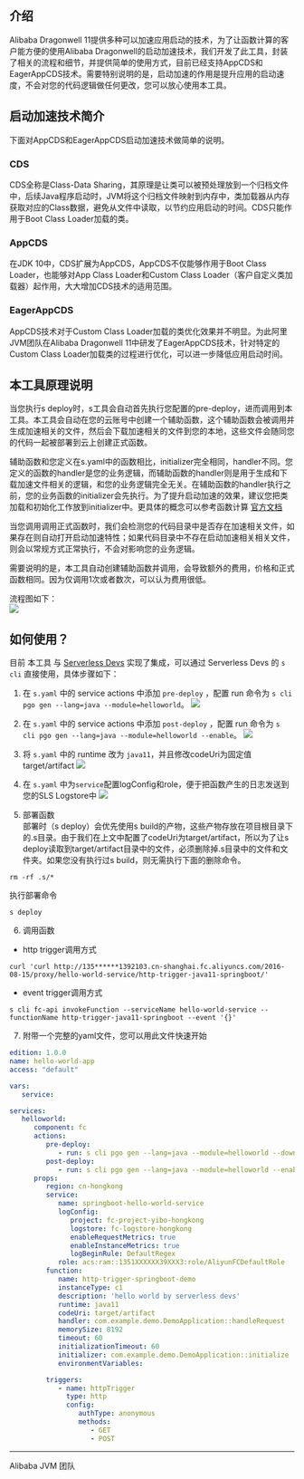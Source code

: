 ## 介绍
Alibaba Dragonwell 11提供多种可以加速应用启动的技术，为了让函数计算的客户能方便的使用Alibaba Dragonwell的启动加速技术，我们开发了此工具，封装了相关的流程和细节，并提供简单的使用方式，目前已经支持AppCDS和EagerAppCDS技术。需要特别说明的是，启动加速的作用是提升应用的启动速度，不会对您的代码逻辑做任何更改，您可以放心使用本工具。

## 启动加速技术简介
下面对AppCDS和EagerAppCDS启动加速技术做简单的说明。

### CDS
CDS全称是Class-Data Sharing，其原理是让类可以被预处理放到一个归档文件中，后续Java程序启动时，JVM将这个归档文件映射到内存中，类加载器从内存获取对应的Class数据，避免从文件中读取，以节约应用启动的时间。CDS只能作用于Boot Class Loader加载的类。

### AppCDS
在JDK 10中，CDS扩展为AppCDS，AppCDS不仅能够作用于Boot Class Loader，也能够对App Class Loader和Custom Class Loader（客户自定义类加载器）起作用，大大增加CDS技术的适用范围。

### EagerAppCDS
AppCDS技术对于Custom Class Loader加载的类优化效果并不明显。为此阿里JVM团队在Alibaba Dragonwell 11中研发了EagerAppCDS技术，针对特定的Custom Class Loader加载类的过程进行优化，可以进一步降低应用启动时间。

## 本工具原理说明
当您执行s deploy时，s工具会自动首先执行您配置的pre-deploy，进而调用到本工具。本工具会自动在您的云账号中创建一个辅助函数，这个辅助函数会被调用并生成加速相关的文件，然后会下载加速相关的文件到您的本地，这些文件会随同您的代码一起被部署到云上创建正式函数。  

辅助函数和您定义在s.yaml中的函数相比，initializer完全相同，handler不同。您定义的函数的handler是您的业务逻辑，而辅助函数的handler则是用于生成和下载加速文件相关的逻辑，和您的业务逻辑完全无关。在辅助函数的handler执行之前，您的业务函数的initializer会先执行。为了提升启动加速的效果，建议您把类加载和初始化工作放到initializer中。更具体的概念可以参考函数计算 [官方文档](https://help.aliyun.com/document_detail/157704.htm) 

当您调用调用正式函数时，我们会检测您的代码目录中是否存在加速相关文件，如果存在则自动打开启动加速特性；如果代码目录中不存在启动加速相关相关文件，则会以常规方式正常执行，不会对影响您的业务逻辑。

需要说明的是，本工具自动创建辅助函数并调用，会导致额外的费用，价格和正式函数相同。因为仅调用1次或者数次，可以认为费用很低。

流程图如下：  
![](https://img.alicdn.com/imgextra/i4/O1CN0129uvNW1dDYyZ6Pypc_!!6000000003702-0-tps-691-829.jpg)

## 如何使用？
目前 本工具 与 [Serverless Devs](https://www.serverless-devs.com/zh-cn) 实现了集成，可以通过 Serverless Devs 的 `s cli` 直接使用，具体步骤如下：

1. 在 `s.yaml` 中的 service actions 中添加 `pre-deploy` ，配置 run 命令为 `s cli pgo gen --lang=java --module=helloworld`。
![](https://img.alicdn.com/imgextra/i2/O1CN01Mly0DB1p4CH0ESbMz_!!6000000005306-0-tps-1155-816.jpg)

2. 在 `s.yaml` 中的 service actions 中添加 `post-deploy` ，配置 run 命令为 `s cli pgo gen --lang=java --module=helloworld --enable`。
   ![](https://img.alicdn.com/imgextra/i1/O1CN019ppCa3203hcSwjVSl_!!6000000006794-0-tps-1141-1050.jpg)

3. 将 `s.yaml` 中的 runtime 改为 `java11`，并且修改codeUri为固定值target/artifact
![](https://img.alicdn.com/imgextra/i1/O1CN0188jlpL21EWajOK0e2_!!6000000006953-0-tps-945-1167.jpg)

4. 在 `s.yaml` 中为`service`配置logConfig和role，便于把函数产生的日志发送到您的SLS Logstore中
   ![](https://img.alicdn.com/imgextra/i2/O1CN018orbW21GA8r623ARX_!!6000000000581-0-tps-942-1176.jpg)

5. 部署函数  
部署时（s deploy）会优先使用s build的产物，这些产物存放在项目根目录下的.s目录。由于我们在上文中配置了codeUri为target/artifact，所以为了让s deploy读取到target/artifact目录中的文件，必须删除掉.s目录中的文件和文件夹。如果您没有执行过s build，则无需执行下面的删除命令。
```shell
rm -rf .s/*
```
执行部署命令
```shell
s deploy
```

6. 调用函数
- http trigger调用方式
```shell
curl 'curl http://135******1392103.cn-shanghai.fc.aliyuncs.com/2016-08-15/proxy/hello-world-service/http-trigger-java11-springboot/'
```
- event trigger调用方式
```shell
s cli fc-api invokeFunction --serviceName hello-world-service --functionName http-trigger-java11-springboot --event '{}'
```

7. 附带一个完整的yaml文件，您可以用此文件快速开始
```yaml
edition: 1.0.0
name: hello-world-app
access: "default"

vars:
   service:

services:
   helloworld:
      component: fc
      actions:
         pre-deploy:
            - run: s cli pgo gen --lang=java --module=helloworld --downloader=oss
         post-deploy:
            - run: s cli pgo gen --lang=java --module=helloworld --enable
      props:
         region: cn-hongkong
         service:
            name: springboot-hello-world-service
            logConfig:
               project: fc-project-yibo-hongkong
               logstore: fc-logstore-hongkong
               enableRequestMetrics: true
               enableInstanceMetrics: true
               logBeginRule: DefaultRegex
            role: acs:ram::1351XXXXXX39XXX3:role/AliyunFCDefaultRole
         function:
            name: http-trigger-springboot-demo
            instanceType: c1
            description: 'hello world by serverless devs'
            runtime: java11
            codeUri: target/artifact
            handler: com.example.demo.DemoApplication::handleRequest
            memorySize: 8192
            timeout: 60
            initializationTimeout: 60
            initializer: com.example.demo.DemoApplication::initialize
            environmentVariables:

         triggers:
            - name: httpTrigger
              type: http
              config:
                 authType: anonymous
                 methods:
                    - GET
                    - POST
```

---

Alibaba JVM 团队
